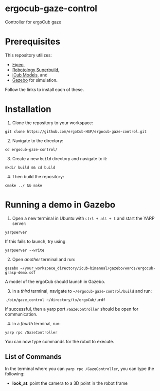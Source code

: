 # ergocub-gaze-control
Controller for ergoCub gaze

# Prerequisites
This repository utilizes:
- [Eigen](https://eigen.tuxfamily.org/index.php?title=Main_Page),
- [Robotology Superbuild](https://github.com/robotology/robotology-superbuild),
- [iCub Models](https://github.com/robotology/icub-models), and
- [Gazebo](https://gazebosim.org/home) for simulation.

Follow the links to install each of these.

# Installation

1. Clone the repository to your workspace:
```
git clone https://github.com/ergoCub-HSP/ergocub-gaze-control.git
```

2. Navigate to the directory:
```
cd ergocub-gaze-control/
```

3. Create a new `build` directory and navigate to it:
```
mkdir build && cd build
```

4. Then build the repository:
```
cmake ../ && make
```

# Running a demo in Gazebo

1. Open a new terminal in Ubuntu with `ctrl + alt + t` and start the YARP server:
```
yarpserver
```

  If this fails to launch, try using:
```
yarpserver --write
```

2. Open *another* terminal and run:
```
gazebo ~/your_workspace_directory/icub-bimanual/gazebo/words/ergocub-grasp-demo.sdf
```

  A model of the ergoCub should launch in Gazebo.

3. In a *third* terminal, navigate to `~/ergocub-gaze-control/build` and run:
```
./bin/gaze_control ~/directory/to/ergoCub/urdf
```

If successful, then a yarp port `/GazeController` should be open for communication.

4. In a *fourth* terminal, run:
```
yarp rpc /GazeController
```

You can now type commands for the robot to execute.

## List of Commands
In the terminal where you can `yarp rpc /GazeController`, you can type the following:
- **look_at**: point the camera to a 3D point in the robot frame
